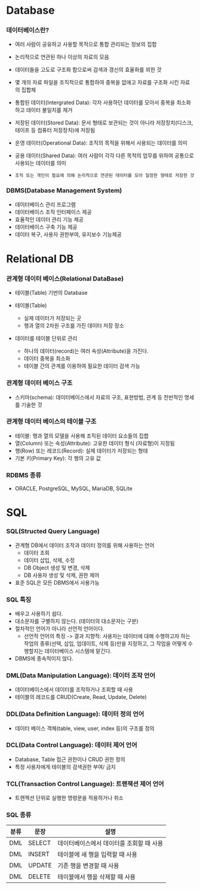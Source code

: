 # Database

### 데이터베이스란?
- 여러 사람이 공유하고 사용할 목적으로 통합 관리되는 정보의 집합
- 논리적으로 연관된 하나 이상의 자료의 모음
- 데이터들을 고도로 구조화 함으로써 검색과 갱신의 효율화를 꾀한 것
- 몇 개의 자료 파일을 조직적으로 통합하여 중복을 없애고 자료를 구조화 시킨 자료의 집합체

- 통합된 데이터(Intergrated Data): 각자 사용하던 데이터를 모아서 중복을 최소화하고 데이터 불일치를 제거
- 저장된 데이터(Stored Data): 문서 형태로 보관되는 것이 아니라 저장장치(디스크, 테이프 등 컴퓨터 저장장치)에 저장됨
- 운영 데이터(Operational Data): 조직의 목적을 위해서 사용되는 데이터를 의미
- 공용 데이터(Shared Data): 여러 사람이 각각 다른 목적의 업무를 위하여 공통으로 사용되는 데이터를 의미

- `조직 또는 개인이 필요에 의해 논리적으로 연관된 데이터를 모아 일정한 형태로 저장한 것`

### DBMS(Database Management System)
- 데이터베이스 관리 프로그램
- 데이터베이스 조작 인터페이스 제공
- 효율적인 데이터 관리 기능 제공
- 데이터베이스 구축 기능 제공
- 데이터 복구, 사용자 권한부여, 유지보수 기능제공

# Relational DB

### 관계형 데이터 베이스(Relational DataBase)
- 테이블(Table) 기반의 Database
- 테이블(Table)
    - 실제 데이터가 저장되는 곳
    - 행과 열의 2차원 구조를 가진 데이터 저장 장소

- 데이터를 테이블 단위로 관리
    - 하나의 데이터(record)는 여러 속성(Attribute)을 가진다.
    - 데이터 중복을 최소화
    - 테이블 간의 관계를 이용하여 필요한 데이터 검색 가능

### 관계형 데이터 베이스 구조
- 스키마(schema): 데이터베이스에서 자료의 구조, 표현방법, 관계 등 전반적인 명세를 기술한 것

### 관계형 데이터 베이스의 테이블 구조
- 테이블: 행과 열의 모델을 사용해 조직된 데이터 요소들의 집합
- 열(Column) 또는 속성(Attribute): 고유한 데이터 형식 (자료형)이 지정됨
- 행(Row) 또는 레코드(Record): 실제 데이터가 저장되는 형태
- 기본 키(Primary Key): 각 행의 고유 값

### RDBMS 종류
- ORACLE, PostgreSQL, MySQL, MariaDB, SQLite

# SQL

### SQL(Structed Query Language)
- 관계형 DB에서 데이터 조작과 데이터 정의를 위해 사용하는 언어
    - 데이터 조회
    - 데이터 삽입, 삭제, 수정
    - DB Object 생성 및 변경, 삭제
    - DB 사용자 생성 및 삭제, 권한 제어
- 표준 SQL은 모든 DBMS에서 사용가능

### SQL 특징
- 배우고 사용하기 쉽다.
- 대소문자를 구별하지 않는다. (데이터의 대소문자는 구분)
- 절차적인 언어가 아니라 선언적 언어이다.
    - 선언적 언어의 특징 -> 결과 지향적: 사용자는 데이터에 대해 수행하고자 하는 작업의 종류(선택, 삽입, 업데이트, 삭제 등)만을 지정하고, 그 작업을 어떻게 수행할지는 데이터베이스 시스템에 맡긴다.
- DBMS에 종속적이지 않다.

### DML(Data Manipulation Language): 데이터 조작 언어
- 데이터베이스에서 데이터를 조작하거나 조회할 때 사용
- 테이블의 레코드를 CRUD(Create, Read, Update, Delete)

### DDL(Data Definition Language): 데이터 정의 언어
- 데이터 베이스 객체(table, view, user, index 등)의 구조를 정의

### DCL(Data Control Language): 데이터 제어 언어
- Database, Table 접근 권한이나 CRUD 권한 정의
- 특정 사용자에게 테이블의 검색권한 부여/ 금지

### TCL(Transaction Control Language): 트랜잭션 제어 언어
- 트랜젝션 단위로 실행한 명령문을 적용하거나 취소

### SQL 종류

|분류|문장|설명|
|--|--|--|
|DML|SELECT|데이터베이스에서 데이터를 조회할 때 사용|
|DML|INSERT|테이블에 새 행을 입력할 때 사용|
|DML|UPDATE|기존 행을 변경할 때 사용|
|DML|DELETE|테이블에서 행을 삭제할 때 사용|

